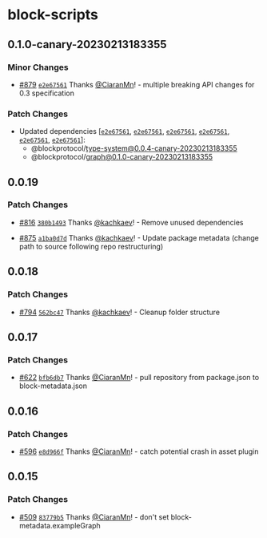 # block-scripts

## 0.1.0-canary-20230213183355

### Minor Changes

- [#879](https://github.com/blockprotocol/blockprotocol/pull/879) [`e2e67561`](https://github.com/blockprotocol/blockprotocol/commit/e2e67561daec108d70849d581f2397836a2d817f) Thanks [@CiaranMn](https://github.com/CiaranMn)! - multiple breaking API changes for 0.3 specification

### Patch Changes

- Updated dependencies [[`e2e67561`](https://github.com/blockprotocol/blockprotocol/commit/e2e67561daec108d70849d581f2397836a2d817f), [`e2e67561`](https://github.com/blockprotocol/blockprotocol/commit/e2e67561daec108d70849d581f2397836a2d817f), [`e2e67561`](https://github.com/blockprotocol/blockprotocol/commit/e2e67561daec108d70849d581f2397836a2d817f), [`e2e67561`](https://github.com/blockprotocol/blockprotocol/commit/e2e67561daec108d70849d581f2397836a2d817f), [`e2e67561`](https://github.com/blockprotocol/blockprotocol/commit/e2e67561daec108d70849d581f2397836a2d817f), [`e2e67561`](https://github.com/blockprotocol/blockprotocol/commit/e2e67561daec108d70849d581f2397836a2d817f)]:
  - @blockprotocol/type-system@0.0.4-canary-20230213183355
  - @blockprotocol/graph@0.1.0-canary-20230213183355

## 0.0.19

### Patch Changes

- [#816](https://github.com/blockprotocol/blockprotocol/pull/816) [`380b1493`](https://github.com/blockprotocol/blockprotocol/commit/380b149326450f4cf9b8300182eb199aa8f6a62f) Thanks [@kachkaev](https://github.com/kachkaev)! - Remove unused dependencies

- [#875](https://github.com/blockprotocol/blockprotocol/pull/875) [`a1ba0d7d`](https://github.com/blockprotocol/blockprotocol/commit/a1ba0d7d17971ee30586a673ce3d4f5bee6e65d1) Thanks [@kachkaev](https://github.com/kachkaev)! - Update package metadata (change path to source following repo restructuring)

## 0.0.18

### Patch Changes

- [#794](https://github.com/blockprotocol/blockprotocol/pull/794) [`562bc47`](https://github.com/blockprotocol/blockprotocol/commit/562bc477fdc35b8d3b94dc6c4b2207b9bd2cd057) Thanks [@kachkaev](https://github.com/kachkaev)! - Cleanup folder structure

## 0.0.17

### Patch Changes

- [#622](https://github.com/blockprotocol/blockprotocol/pull/622) [`bfb6db7`](https://github.com/blockprotocol/blockprotocol/commit/bfb6db7c3138c410b0003869cb15ebbb5f18ac7a) Thanks [@CiaranMn](https://github.com/CiaranMn)! - pull repository from package.json to block-metadata.json

## 0.0.16

### Patch Changes

- [#596](https://github.com/blockprotocol/blockprotocol/pull/596) [`e8d966f`](https://github.com/blockprotocol/blockprotocol/commit/e8d966f23da20e07b541fda55c51d71a2e8d0a5d) Thanks [@CiaranMn](https://github.com/CiaranMn)! - catch potential crash in asset plugin

## 0.0.15

### Patch Changes

- [#509](https://github.com/blockprotocol/blockprotocol/pull/509) [`83779b5`](https://github.com/blockprotocol/blockprotocol/commit/83779b55a856421c71169ddeffed3ce7843c6fb8) Thanks [@CiaranMn](https://github.com/CiaranMn)! - don't set block-metadata.exampleGraph
